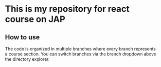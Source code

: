 # This is my repository for react course on JAP

## How to use

The code is organized in multiple branches where every branch represents a course section. You can switch branches via the branch dropdown above the directory explorer.